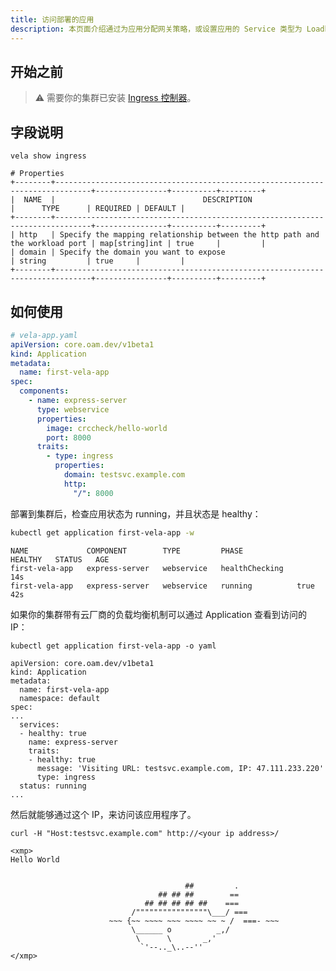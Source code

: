 ```yaml
---
title: 访问部署的应用
description: 本页面介绍通过为应用分配网关策略，或设置应用的 Service 类型为 Loadbalancer 或 NodePort 实现应用的集群外访问。
---
```


## 开始之前

> ⚠️ 需要你的集群已安装 [Ingress 控制器](https://kubernetes.github.io/ingress-nginx/deploy/)。

## 字段说明

```shell
vela show ingress
```

```console
# Properties
+--------+------------------------------------------------------------------------------+----------------+----------+---------+
|  NAME  |                                 DESCRIPTION                                  |      TYPE      | REQUIRED | DEFAULT |
+--------+------------------------------------------------------------------------------+----------------+----------+---------+
| http   | Specify the mapping relationship between the http path and the workload port | map[string]int | true     |         |
| domain | Specify the domain you want to expose                                        | string         | true     |         |
+--------+------------------------------------------------------------------------------+----------------+----------+---------+
```

## 如何使用

```yaml
# vela-app.yaml
apiVersion: core.oam.dev/v1beta1
kind: Application
metadata:
  name: first-vela-app
spec:
  components:
    - name: express-server
      type: webservice
      properties:
        image: crccheck/hello-world
        port: 8000
      traits:
        - type: ingress
          properties:
            domain: testsvc.example.com
            http:
              "/": 8000
```

部署到集群后，检查应用状态为 running，并且状态是 healthy：

```bash
kubectl get application first-vela-app -w
```

```console
NAME             COMPONENT        TYPE         PHASE            HEALTHY   STATUS   AGE
first-vela-app   express-server   webservice   healthChecking                      14s
first-vela-app   express-server   webservice   running          true               42s
```

如果你的集群带有云厂商的负载均衡机制可以通过 Application 查看到访问的 IP：

```shell
kubectl get application first-vela-app -o yaml
```

```console
apiVersion: core.oam.dev/v1beta1
kind: Application
metadata:
  name: first-vela-app
  namespace: default
spec:
...
  services:
  - healthy: true
    name: express-server
    traits:
    - healthy: true
      message: 'Visiting URL: testsvc.example.com, IP: 47.111.233.220'
      type: ingress
  status: running
...
```

然后就能够通过这个 IP，来访问该应用程序了。

```
curl -H "Host:testsvc.example.com" http://<your ip address>/
```

```console
<xmp>
Hello World


                                       ##         .
                                 ## ## ##        ==
                              ## ## ## ## ##    ===
                           /""""""""""""""""\___/ ===
                      ~~~ {~~ ~~~~ ~~~ ~~~~ ~~ ~ /  ===- ~~~
                           \______ o          _,/
                            \      \       _,'
                             `'--.._\..--''
</xmp>
```
